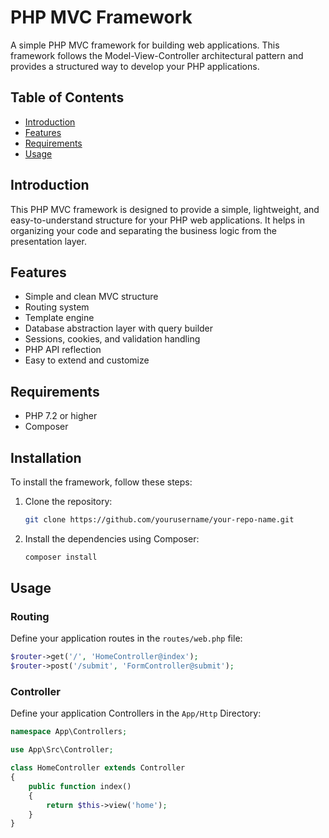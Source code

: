 # PHP MVC Framework

A simple PHP MVC framework for building web applications. This framework follows the Model-View-Controller architectural pattern and provides a structured way to develop your PHP applications.

## Table of Contents

- [Introduction](#introduction)
- [Features](#features)
- [Requirements](#requirements)
- [Usage](#usage)


## Introduction

This PHP MVC framework is designed to provide a simple, lightweight, and easy-to-understand structure for your PHP web applications. It helps in organizing your code and separating the business logic from the presentation layer.

## Features

- Simple and clean MVC structure
- Routing system
- Template engine
- Database abstraction layer with query builder
- Sessions, cookies, and validation handling
- PHP API reflection
- Easy to extend and customize

## Requirements

- PHP 7.2 or higher
- Composer

## Installation

To install the framework, follow these steps:

1. Clone the repository:

    ```sh
    git clone https://github.com/yourusername/your-repo-name.git
    ```


3. Install the dependencies using Composer:

    ```sh
    composer install
    ```


## Usage

### Routing

Define your application routes in the `routes/web.php` file:

```php
$router->get('/', 'HomeController@index');
$router->post('/submit', 'FormController@submit');
```


### Controller

Define your application Controllers in the `App/Http` Directory:

```php
namespace App\Controllers;

use App\Src\Controller;

class HomeController extends Controller
{
    public function index()
    {
        return $this->view('home');
    }
}

